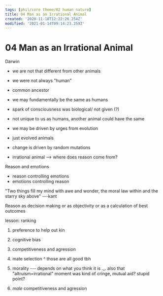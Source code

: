 ```yaml
---
tags: [phil/core theme/02 human nature]
title: 04 Man as an Irrational Animal
created: '2020-11-18T12:22:26.254Z'
modified: '2021-01-14T09:14:23.259Z'
---
```


# 04 Man as an Irrational Animal

Darwin
- we are not that different from other animals
- we were not always "human"
- common ancestor
- we may fundamentally be the same as humans 
- spark of consciousness was biological/ not given (?)
- not unique to us as humans, another animal could have the same

- we may be driven by urges from evolution
- just evolved animals


- change is driven by random mutations

- irrational animal --> where does reason come from?


Reason and emotions
- reason controlling emotions
- emotions controlling reason

"Two things fill my mind with awe and wonder, the moral law within and the starry sky above" ---kant


Reason as decision making or as objectivity or as a calculation of best outcomes


lesson:
ranking
1. preference to help out kin
3. cognitive bias
3. competitiveness and agression
4. mate selection 
^ those are all good tbh


5. morality --- depends on what you think it is ._.
   also that "altruism=irrational" moment was kind of cringe, mutual aid? stupid point? 
6. *male* competitiveness and agression

